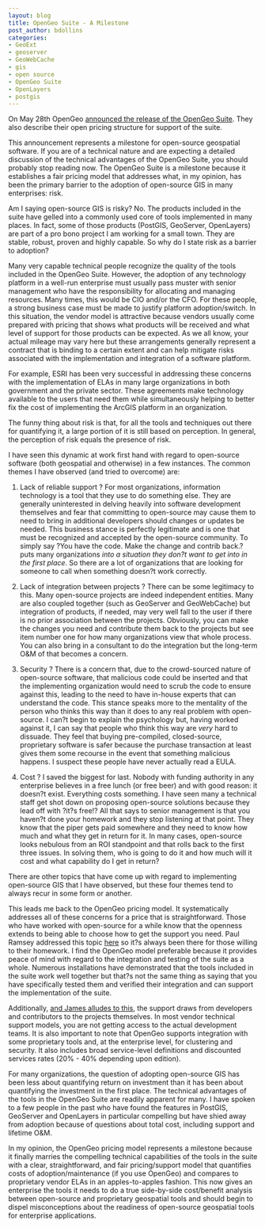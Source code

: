 ```yaml
---
layout: blog
title: OpenGeo Suite - A Milestone
post_author: bdollins
categories:
- GeoExt
- geoserver
- GeoWebCache
- gis
- open source
- OpenGeo Suite
- OpenLayers
- postgis
---
```


On May 28th OpenGeo <a href="http://blog.opengeo.org/2009/05/28/opengeo-suite-released/">announced the release of the OpenGeo Suite</a>. They also describe their open pricing structure for support of the suite.

This announcement represents a milestone for open-source geospatial software. If you are of a technical nature and are expecting a detailed discussion of the technical advantages of the OpenGeo Suite, you should probably stop reading now. The OpenGeo Suite is a milestone because it establishes a fair pricing model that addresses what, in my opinion, has been the primary barrier to the adoption of open-source GIS in many enterprises: risk.<!--more-->

Am I saying open-source GIS is risky? No. The products included in the suite have gelled into a commonly used core of tools implemented in many places. In fact, some of those products (PostGIS, GeoServer, OpenLayers) are part of a pro bono project I am working for a small town. They are stable, robust, proven and highly capable. So why do I state risk as a barrier to adoption?

Many very capable technical people recognize the quality of the tools included in the OpenGeo Suite. However, the adoption of any technology platform in a well-run enterprise must usually pass muster with senior management who have the responsibility for allocating and managing resources. Many times, this would be CIO and/or the CFO. For these people, a strong business case must be made to justify platform adoption/switch. In this situation, the vendor model is attractive because vendors usually come prepared with pricing that shows what products will be received and what level of support for those products can be expected. As we all know, your actual mileage may vary here but these arrangements generally represent a contract that is binding to a certain extent and can help mitigate risks associated with the implementation and integration of a software platform.

For example, ESRI has been very successful in addressing these concerns with the implementation of ELAs in many large organizations in both government and the private sector. These agreements make technology available to the users that need them while simultaneously helping to better fix the cost of implementing the ArcGIS platform in an organization.

The funny thing about risk is that, for all the tools and techniques out there for quantifying it, a large portion of it is still based on perception. In general, the perception of risk equals the presence of risk.

I have seen this dynamic at work first hand with regard to open-source software (both geospatial and otherwise) in a few instances. The common themes I have observed (and tried to overcome) are:

1.	Lack of reliable support ? For most organizations, information technology is a tool that they use to do something else. They are generally uninterested in delving heavily into software development themselves and fear that committing to open-source may cause them to need to bring in additional developers should changes or updates be needed. This business stance is perfectly legitimate and is one that must be recognized and accepted by the open-source community. To simply say ?You have the code. Make the change and contrib back.? puts many organizations <em>into a situation they don?t want to get into in the first place</em>. So there are a lot of organizations that are looking for someone to call when something doesn?t work correctly.

2.	Lack of integration between projects ? There can be some legitimacy to this. Many open-source projects are indeed independent entities. Many are also coupled together (such as GeoServer and GeoWebCache) but integration of products, if needed, may very well fall to the user if there is no prior association between the projects. Obviously, you can make the changes you need and contribute them back to the projects but see item number one for how many organizations view that whole process. You can also bring in a consultant to do the integration but the long-term O&amp;M of that becomes a concern.

3.	Security ? There is a concern that, due to the crowd-sourced nature of open-source software, that malicious code could be inserted and that the implementing organization would need to scrub the code to ensure against this, leading to the need to have in-house experts that can understand the code. This stance speaks more to the mentality of the person who thinks this way than it does to any real problem with open-source. I can?t begin to explain the psychology but, having worked against it, I can say that people who think this way are <em>very</em> hard to dissuade. They feel that buying pre-compiled, closed-source, proprietary software is safer because the purchase transaction at least gives them some recourse in the event that something malicious happens. I suspect these people have never actually read a EULA.

4.	Cost ? I saved the biggest for last. Nobody with funding authority in any enterprise believes in a free lunch (or free beer) and with good reason: it doesn?t exist. Everything costs something. I have seen many a technical staff get shot down on proposing open-source solutions because they lead off with ?it?s free!? All that says to senior management is that you haven?t done your homework and they stop listening at that point. They know that the piper gets paid somewhere and they need to know how much and what they get in return for it. In many cases, open-source looks nebulous from an ROI standpoint and that rolls back to the first three issues. In solving them, who is going to do it and how much will it cost and what capability do I get in return?

There are other topics that have come up with regard to implementing open-source GIS that I have observed, but these four themes tend to always recur in some form or another. 

This leads me back to the OpenGeo pricing model. It systematically addresses all of these concerns for a price that is straightforward. Those who have worked with open-source for a while know that the openness extends to being able to choose how to get the support you need. Paul Ramsey addressed this topic <a href="http://s3.cleverelephant.ca/geoconnexion-ramsey-2009-01.pdf">here</a> so it?s always been there for those willing to their homework. I find the OpenGeo model preferable because it provides peace of mind with regard to the integration and testing of the suite as a whole. Numerous installations have demonstrated that the tools included in the suite work well together but that?s not the same thing as saying that you have specifically tested them and verified their integration and can support the implementation of the suite.

Additionally, <a href="http://www.spatiallyadjusted.com/2009/05/28/opengeo-releases-opengeo-suite-puts-price-on-open-source-gis/">and James alludes to this</a>, the support draws from developers and contributors to the projects themselves. In most vendor technical support models, you are not getting access to the actual development teams. It is also important to note that OpenGeo supports integration with some proprietary tools and, at the enterprise level, for clustering and security. It also includes broad service-level definitions and discounted services rates (20% - 40% depending upon edition).

For many organizations, the question of adopting open-source GIS has been less about quantifying return on investment than it has been about quantifying the investment in the first place. The technical advantages of the tools in the OpenGeo Suite are readily apparent for many. I have spoken to a few people in the past who have found the features in PostGIS, GeoServer and OpenLayers in particular compelling but have shied away from adoption because of questions about total cost, including support and lifetime O&amp;M.

In my opinion, the OpenGeo pricing model represents a milestone because it finally marries the compelling technical capabilities of the tools in the suite with a clear, straightforward, and fair pricing/support model that quantifies costs of adoption/maintenance (if you use OpenGeo) and compares to proprietary vendor ELAs in an apples-to-apples fashion. This now gives an enterprise the tools it needs to do a true side-by-side cost/benefit analysis between open-source and proprietary geospatial tools and should begin to dispel misconceptions about the readiness of open-source geospatial tools for enterprise applications.
